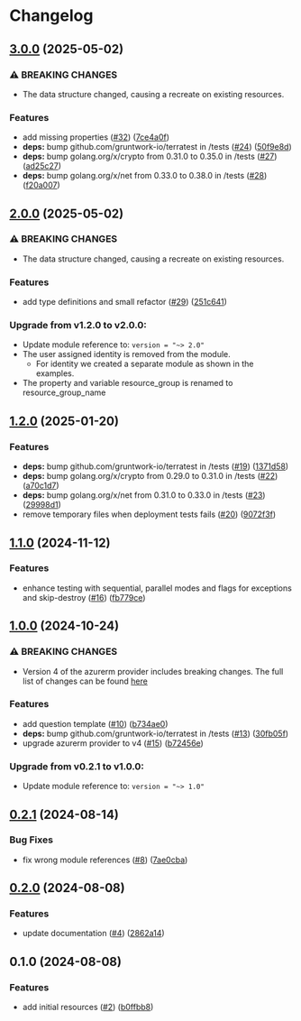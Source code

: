 # Changelog

## [3.0.0](https://github.com/CloudNationHQ/terraform-azure-mysql/compare/v2.0.0...v3.0.0) (2025-05-02)


### ⚠ BREAKING CHANGES

* The data structure changed, causing a recreate on existing resources.

### Features

* add missing properties ([#32](https://github.com/CloudNationHQ/terraform-azure-mysql/issues/32)) ([7ce4a0f](https://github.com/CloudNationHQ/terraform-azure-mysql/commit/7ce4a0f4e348b39248d898ff72792e7de0d122a5))
* **deps:** bump github.com/gruntwork-io/terratest in /tests ([#24](https://github.com/CloudNationHQ/terraform-azure-mysql/issues/24)) ([50f9e8d](https://github.com/CloudNationHQ/terraform-azure-mysql/commit/50f9e8d6367daeb565ad9a91f4023f7a36fb129a))
* **deps:** bump golang.org/x/crypto from 0.31.0 to 0.35.0 in /tests ([#27](https://github.com/CloudNationHQ/terraform-azure-mysql/issues/27)) ([ad25c27](https://github.com/CloudNationHQ/terraform-azure-mysql/commit/ad25c271b52da350cd414f4ec74d871367c3d64e))
* **deps:** bump golang.org/x/net from 0.33.0 to 0.38.0 in /tests ([#28](https://github.com/CloudNationHQ/terraform-azure-mysql/issues/28)) ([f20a007](https://github.com/CloudNationHQ/terraform-azure-mysql/commit/f20a007d2010327fa4bcdf1bc4a01c5ad0cb0862))

## [2.0.0](https://github.com/CloudNationHQ/terraform-azure-mysql/compare/v1.2.0...v2.0.0) (2025-05-02)


### ⚠ BREAKING CHANGES

* The data structure changed, causing a recreate on existing resources.

### Features

* add type definitions and small refactor ([#29](https://github.com/CloudNationHQ/terraform-azure-mysql/issues/29)) ([251c641](https://github.com/CloudNationHQ/terraform-azure-mysql/commit/251c6419ac8389b235893dd4ca419c3f002b02f0))

### Upgrade from v1.2.0 to v2.0.0:

- Update module reference to: `version = "~> 2.0"`
- The user assigned identity is removed from the module.
  - For identity we created a separate module as shown in the examples.
- The property and variable resource_group is renamed to resource_group_name

## [1.2.0](https://github.com/CloudNationHQ/terraform-azure-mysql/compare/v1.1.0...v1.2.0) (2025-01-20)


### Features

* **deps:** bump github.com/gruntwork-io/terratest in /tests ([#19](https://github.com/CloudNationHQ/terraform-azure-mysql/issues/19)) ([1371d58](https://github.com/CloudNationHQ/terraform-azure-mysql/commit/1371d5838390cd202964b296b84a15bc6994020f))
* **deps:** bump golang.org/x/crypto from 0.29.0 to 0.31.0 in /tests ([#22](https://github.com/CloudNationHQ/terraform-azure-mysql/issues/22)) ([a70c1d7](https://github.com/CloudNationHQ/terraform-azure-mysql/commit/a70c1d7873cd822af27f08b496e514a00dabaf45))
* **deps:** bump golang.org/x/net from 0.31.0 to 0.33.0 in /tests ([#23](https://github.com/CloudNationHQ/terraform-azure-mysql/issues/23)) ([29998d1](https://github.com/CloudNationHQ/terraform-azure-mysql/commit/29998d1a5c9c3e1af66cb2dbee998750bd084f99))
* remove temporary files when deployment tests fails ([#20](https://github.com/CloudNationHQ/terraform-azure-mysql/issues/20)) ([9072f3f](https://github.com/CloudNationHQ/terraform-azure-mysql/commit/9072f3f3bfc5143b6c3d60d91bde33251020d3c1))

## [1.1.0](https://github.com/CloudNationHQ/terraform-azure-mysql/compare/v1.0.0...v1.1.0) (2024-11-12)


### Features

* enhance testing with sequential, parallel modes and flags for exceptions and skip-destroy ([#16](https://github.com/CloudNationHQ/terraform-azure-mysql/issues/16)) ([fb779ce](https://github.com/CloudNationHQ/terraform-azure-mysql/commit/fb779ce3298fca13306c7c0faaeda057b030badd))

## [1.0.0](https://github.com/CloudNationHQ/terraform-azure-mysql/compare/v0.2.1...v1.0.0) (2024-10-24)


### ⚠ BREAKING CHANGES

* Version 4 of the azurerm provider includes breaking changes. The full list of changes can be found [here](https://registry.terraform.io/providers/hashicorp/azurerm/latest/docs/guides/4.0-upgrade-guide)

### Features

* add question template ([#10](https://github.com/CloudNationHQ/terraform-azure-mysql/issues/10)) ([b734ae0](https://github.com/CloudNationHQ/terraform-azure-mysql/commit/b734ae0d8a3d559a9b2485b3b37c9ea362d9ce96))
* **deps:** bump github.com/gruntwork-io/terratest in /tests ([#13](https://github.com/CloudNationHQ/terraform-azure-mysql/issues/13)) ([30fb05f](https://github.com/CloudNationHQ/terraform-azure-mysql/commit/30fb05fbaa1833b422f83745e70adb1c89a0044c))
* upgrade azurerm provider to v4 ([#15](https://github.com/CloudNationHQ/terraform-azure-mysql/issues/15)) ([b72456e](https://github.com/CloudNationHQ/terraform-azure-mysql/commit/b72456eebce033166825719756626da9cae202ff))

### Upgrade from v0.2.1 to v1.0.0:

- Update module reference to: `version = "~> 1.0"`
## [0.2.1](https://github.com/CloudNationHQ/terraform-azure-mysql/compare/v0.2.0...v0.2.1) (2024-08-14)


### Bug Fixes

* fix wrong module references ([#8](https://github.com/CloudNationHQ/terraform-azure-mysql/issues/8)) ([7ae0cba](https://github.com/CloudNationHQ/terraform-azure-mysql/commit/7ae0cba010e0a2728df6d6fe7067f3f2e280e46a))

## [0.2.0](https://github.com/CloudNationHQ/terraform-azure-mysql/compare/v0.1.0...v0.2.0) (2024-08-08)


### Features

* update documentation ([#4](https://github.com/CloudNationHQ/terraform-azure-mysql/issues/4)) ([2862a14](https://github.com/CloudNationHQ/terraform-azure-mysql/commit/2862a14fcc27cc65db04cf2bcb17b814b737bf84))

## 0.1.0 (2024-08-08)


### Features

* add initial resources ([#2](https://github.com/CloudNationHQ/terraform-azure-mysql/issues/2)) ([b0ffbb8](https://github.com/CloudNationHQ/terraform-azure-mysql/commit/b0ffbb81f101d8e9a8c2dce0ba6cd16060a147e8))
